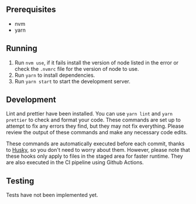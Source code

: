 ## Prerequisites

- nvm
- yarn

## Running

1. Run `nvm use`, if it fails install the version of node listed in the error or check the `.nvmrc` file for the version of node to use.
1. Run `yarn` to install dependencies.
1. Run `yarn start` to start the development server.

## Development

Lint and prettier have been installed. You can use `yarn lint` and `yarn prettier` to check and format your code. These commands are set up to attempt to fix any errors they find, but they may not fix everything. Please review the output of these commands and make any necessary code edits.

These commands are automatically executed before each commit, thanks to [Husky](https://typicode.github.io/husky/), so you don't need to worry about them. However, please note that these hooks only apply to files in the staged area for faster runtime. They are also executed in the CI pipeline using Github Actions.

## Testing

Tests have not been implemented yet.
